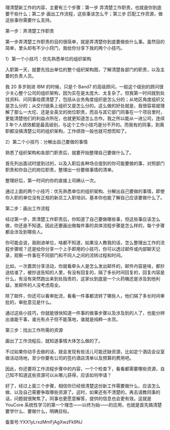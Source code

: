 理清楚新工作的内容，主要有三个步骤：第一步 弄清楚工作职责，也就是你到底要干些什么；第二步 画出工作流程，这些事该怎么干；第三步 匹配工作资源，做这些事你需要什么支持。

第一步：弄清楚工作职责

第一步弄清楚工作职责的目的很简单，就是弄清楚你到底要做些什么事。虽然目的简单，里头却有不少小窍门，我给你分享下我的两个小技巧。

1）第一个小技巧：优先熟悉单位的组织架构

入职第一天，就要先找出单位的整个组织架构图，了解清楚各部门的职责，以及主要的负责人员。

我 20 多岁刚进 IBM 的时候，只是个 Band7 的高级顾问，一般这个级别的顾问很少关心整个公司的组织架构，因为实在是太庞大、太复杂了。但我第一时间就到处找资料、问同事给摸清楚了，包括从业务角度组织是怎么分的；从地区角度组织又是怎么分的；从交付链条上组织又是怎么分的。这么做的好处就是，我很容易就理解了那么一大坨、还是全英文的岗位职责，而且与其它部门同事在一个项目里时，更能清楚他们的利益点所在，也就更知道怎么合作。我之所以能从一进公司，连续 3 年个人绩效都是最高级别，与这个工作小技巧是分不开的。而我有的同事，到离职都没搞清楚公司的组织架构，工作绩效一般也就可想而知了。

2）第二个小技巧：分解出自己要做的事情

熟悉了组织架构和各部门职责后，就要开始整理自己要做什么了。

首先列出面试时提到过的，以及入职后各种场合提到的你可能要做的事，对照部门职责和你自己的岗位职责，整理出一份要做事情的清单。

整理好后，第一时间约你的直接上司确认一次。

通过上面的两个小技巧：优先熟悉单位的组织架构、分解出自己要做的事情，即使你入职的单位没有正规的新员工入职培训，基本你也能了解自己应该要做什么了。

第二步：画出工作流程

经过第一步，弄清楚工作职责后，你知道了自己要做哪些事，但这些事应该怎么做，你还是不知道。因此还要画出做每件事的具体流程步骤是怎么样的，每个步骤都会涉及到哪些人。

你可能会说，我刚进单位，啥都不知道，如果没人教我的话，怎么整理出工作的流程步骤呢？还是给你分享一个上手即用的小技巧，你可以透过邮件或内部聊天记录，观察一件事在不同部门和不同人之间的流转过程和时间。

比如，一次嘉宾分享活动，你就看牵头人是怎么发出邮件的，邮件内容是啥，都抄送给谁了，被抄送告知的人里，有没有回复的，隔了多长时间回复的，回复内容是什么，有没有突然跑出来到处指责的，这家伙到底是一个火药桶还是涉及到他利益，发邮件的人没考虑周全。

除了邮件，你还可以看审批流，看看一件事都流转了哪些人，他们隔了多长时间审批的，审批意见是什么。

通过这些小技巧，你就能很快知道一件事的做事步骤以及涉及到的人了，也能分辨出谁能干事，谁光有点子但不能落地，谁就是纯粹一水货。

第三步：找出工作所需的资源

画出了工作流程后，就知道事情大体怎么做的了。

不过如果你动手去做的话，就会发现有些活儿可能还缺资源，比如定个酒店会议室做活动场地，至少你要有公司的签约酒店清单以及预算的费用吧。

因此，你还要将工作流程步骤中的内容，一个个检查下，看看都需要哪些资源，自己知不知道这些资源可以从哪儿获得，应该如何申请？

好了，经过上面三个步骤，相信你已经很清楚这份新工作需要做什么、应该怎么做、以及自己需要争取哪些资源了。这时，如果还有不清楚的，再去请教同事的话，问题就很聚焦了。同事也更愿意解答，提供的信息也会更有效。这就是 YouCore 系统性学习的第一个理念——以终为始——的应用，也就是首先搞清楚要学什么、要做什么，明确目标。

备案号:YXX1yLrxzMmFjAgXwzFk9NJ